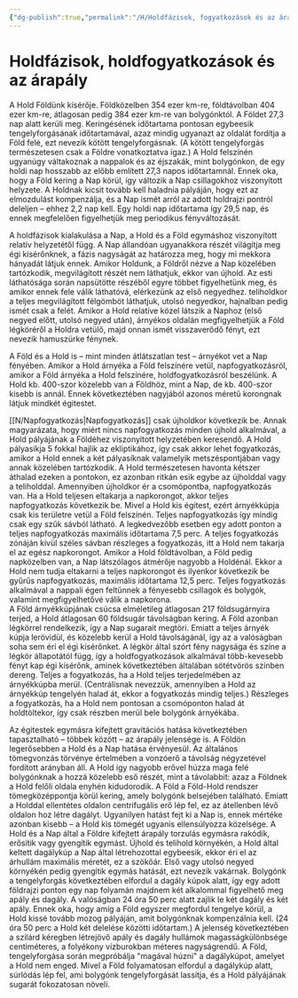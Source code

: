 ```yaml
---
{"dg-publish":true,"permalink":"/H/Holdfázisok, fogyatkozások és az árapály/","title":"Holdfázisok, fogyatkozások és az árapály","tags":["titleandheadingonedontmatch"],"created":"2024-05-01T15:18","updated":"2024-10-25T21:46"}
---
```



# Holdfázisok, holdfogyatkozások és az árapály

A Hold Földünk kísérője. Földközelben 354 ezer km-re, földtávolban 404 ezer km-re, átlagosan pedig 384 ezer km-re van bolygónktól. A Földet 27,3 nap alatt kerüli meg. Keringésének időtartama pontosan egybeesik tengelyforgásának időtartamával, azaz mindig ugyanazt az oldalát fordítja a Föld felé, ezt nevezik kötött tengelyforgásnak. (A kötött tengelyforgás természetesen csak a Földre vonatkoztatva igaz.) A Hold felszínén ugyanúgy váltakoznak a nappalok és az éjszakák, mint bolygónkon, de egy holdi nap hosszabb az előbb említett 27,3 napos időtartamnál. Ennek oka, hogy a Föld kering a Nap körül, így változik a Nap csillagokhoz viszonyított helyzete. A Holdnak kicsit tovább kell haladnia pályáján, hogy ezt az elmozdulást kompenzálja, és a Nap ismét arról az adott holdrajzi pontról deleljen – ehhez 2,2 nap kell. Egy holdi nap időtartama így 29,5 nap, és ennek megfelelően figyelhetjük meg periodikus fényváltozását.  

A holdfázisok kialakulása a Nap, a Hold és a Föld egymáshoz viszonyított relatív helyzetétől függ. A Nap állandóan ugyanakkora részét világítja meg égi kísérőnknek, a fázis nagyságát az határozza meg, hogy mi mekkora hányadát látjuk ennek. Amikor Holdunk, a Földről nézve a Nap közelében tartózkodik, megvilágított részét nem láthatjuk, ekkor van újhold. Az esti láthatósága során napsütötte részéből egyre többet figyelhetünk meg, és amikor ennek fele válik láthatóvá, elérkezünk az első negyedhez. teliholdkor a teljes megvilágított félgömböt láthatjuk, utolsó negyedkor, hajnalban pedig ismét csak a felét. Amikor a Hold relatíve közel látszik a Naphoz (első negyed előtt, utolsó negyed után), árnyékos oldalán megfigyelhetjük a Föld légköréről a Holdra vetülő, majd onnan ismét visszaverődő fényt, ezt nevezik hamuszürke fénynek.  

A Föld és a Hold is – mint minden átlátszatlan test – árnyékot vet a Nap fényében. Amikor a Hold árnyéka a Föld felszínére vetül, napfogyatkozásról, amikor a Föld árnyéka a Hold felszínére, holdfogyatkozásról beszélünk. A Hold kb. 400-szor közelebb van a Földhöz, mint a Nap, de kb. 400-szor kisebb is annál. Ennek következtében nagyjából azonos méretű korongnak látjuk mindkét égitestet.  

[[N/Napfogyatkozás\|Napfogyatkozás]] csak újholdkor következik be. Annak magyarázata, hogy miért nincs napfogyatkozás minden újhold alkalmával, a Hold pályájának a Földéhez viszonyított helyzetében keresendő. A Hold pályasíkja 5 fokkal hajlik az ekliptikához, így csak akkor lehet fogyatkozás, amikor a Hold ennek a két pályasíknak valamelyik metszéspontjában vagy annak közelében tartózkodik. A Hold természetesen havonta kétszer áthalad ezeken a pontokon, ez azonban ritkán esik egybe az újholddal vagy a teliholddal. Amennyiben újholdkor ér a csomópontba, napfogyatkozás van. Ha a Hold teljesen eltakarja a napkorongot, akkor teljes napfogyatkozás következik be. Mivel a Hold kis égitest, ezért árnyékkúpja csak kis területre vetül a Föld felszínén. Teljes napfogyatkozás így mindig csak egy szűk sávból látható. A legkedvezőbb esetben egy adott ponton a teljes napfogyatkozás maximális időtartama 7,5 perc. A teljes fogyatkozás zónáján kívül széles sávban részleges a fogyatkozás, itt a Hold nem takarja el az egész napkorongot. Amikor a Hold földtávolban, a Föld pedig napközelben van, a Nap látszólagos átmérője nagyobb a Holdénál. Ekkor a Hold nem tudja eltakarni a teljes napkorongot és ilyenkor következik be gyűrűs napfogyatkozás, maximális időtartama 12,5 perc. Teljes fogyatkozás alkalmával a nappali égen feltűnnek a fényesebb csillagok és bolygók, valamint megfigyelhetővé válik a napkorona.  
A Föld árnyékkúpjának csúcsa elméletileg átlagosan 217 földsugárnyira terjed, a Hold átlagosan 60 földsugár távolságban kering. A Föld azonban légkörrel rendelkezik, így a Nap sugarait megtöri. Emiatt a teljes árnyék kúpja lerövidül, és közelebb kerül a Hold távolságánál, így az a valóságban soha sem éri el égi kísérőnket. A légkör által szórt fény nagysága és színe a légkör állapotától függ, így a holdfogyatkozások alkalmával több-kevesebb fényt kap égi kísérőnk, aminek következtében általában sötétvörös színben dereng. Teljes a fogyatkozás, ha a Hold teljes terjedelmében az árnyékkúpba merül. (Centrálisnak nevezzük, amennyiben a Hold az árnyékkúp tengelyén halad át, ekkor a fogyatkozás mindig teljes.) Részleges a fogyatkozás, ha a Hold nem pontosan a csomóponton halad át holdtöltekor, így csak részben merül bele bolygónk árnyékába.  

Az égitestek egymásra kifejtett gravitációs hatása következtében tapasztalható – többek között – az árapály jelensége is. A Földön legerősebben a Hold és a Nap hatása érvényesül. Az általános tömegvonzás törvénye értelmében a vonzóerő a távolság négyzetével fordított arányban áll. A Hold így nagyobb erővel húzza maga felé bolygónknak a hozzá közelebb eső részét, mint a távolabbit: azaz a Földnek a Hold felőli oldala enyhén kidudorodik. A Föld a Föld-Hold rendszer tömegközéppontja körül kering, amely bolygónk belsejében található. Emiatt a Holddal ellentétes oldalon centrifugális erő lép fel, ez az átellenben lévő oldalon hoz létre dagályt. Ugyanilyen hatást fejt ki a Nap is, ennek mértéke azonban kisebb – a Hold kis tömegét ugyanis ellensúlyozza közelsége. A Hold és a Nap által a Földre kifejtett árapály torzulás egymásra rakódik, erősítik vagy gyengítik egymást. Újhold és telihold környékén, a Hold által keltett dagálykúp a Nap által létrehozottal egybeesik, ekkor éri el az árhullám maximális méretét, ez a szökőár. Első vagy utolsó negyed környékén pedig gyengítik egymás hatását, ezt nevezik vakárnak. Bolygónk a tengelyforgás következtében elfordul a dagály kúpok alatt, így egy adott földrajzi ponton egy nap folyamán majdnem két alkalommal figyelhető meg apály és dagály. A valóságban 24 óra 50 perc alatt zajlik le két dagály és két apály. Ennek oka, hogy amíg a Föld egyszer megfordul tengelye körül, a Hold kissé tovább mozog pályáján, amit bolygónknak kompenzálnia kell. (24 óra 50 perc a Hold két delelése közötti időtartam.) A jelenség következtében a szilárd kéregben létrejövő apály és dagály hullámok magasságkülönbsége centiméteres, a folyékony vízburokban méteres nagyságrendű. A Föld, tengelyforgása során megpróbálja "magával húzni" a dagálykúpot, amelyet a Hold nem enged. Mivel a Föld folyamatosan elfordul a dagálykúp alatt, súrlódás lép fel, ami bolygónk tengelyforgását lassítja, és a Hold pályájának sugarát fokozatosan növeli.  